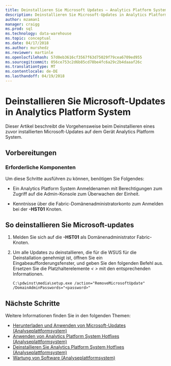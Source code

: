 ```yaml
---
title: Deinstallieren Sie Microsoft Updates – Analytics Platform System | Microsoft Docs"
description: Deinstallieren Sie Microsoft-Updates in Analytics Platform System (APS).
author: mzaman1
manager: craigg
ms.prod: sql
ms.technology: data-warehouse
ms.topic: conceptual
ms.date: 04/17/2018
ms.author: murshedz
ms.reviewer: martinle
ms.openlocfilehash: 57d0eb3616cf3567f63d75029f79cea6709ed955
ms.sourcegitcommit: 056ce753c2d6b85cd78be4fc6a29c2b4daaaf26c
ms.translationtype: MT
ms.contentlocale: de-DE
ms.lasthandoff: 04/19/2018
---
```

# <a name="uninstall-microsoft-updates-in-analytics-platform-system"></a>Deinstallieren Sie Microsoft-Updates in Analytics Platform System
Dieser Artikel beschreibt die Vorgehensweise beim Deinstallieren eines zuvor installierten Microsoft-Updates auf dem Gerät Analytics Platform System.  
  
## <a name="before-you-begin"></a>Vorbereitungen  
  
### <a name="prerequisites"></a>Erforderliche Komponenten  
Um diese Schritte ausführen zu können, benötigen Sie Folgendes:  
  
-   Ein Analytics Platform System Anmeldenamen mit Berechtigungen zum Zugriff auf die Admin-Konsole zum Überwachen der Einheit.  
  
-   Kenntnisse über die Fabric-Domänenadministratorkonto zum Anmelden bei der  *<Fabric Domain>***-HST01** Knoten.  
  
## <a name="HowToUninstallMSFT"></a>So deinstallieren Sie Microsoft-updates  
  
1.  Melden Sie sich auf die  *<Fabric Domain>***-HST01** als Domänenadministrator Fabric-Knoten.  
  
2.  Um alle Updates zu deinstallieren, die für die WSUS für die Deinstallation genehmigt ist, öffnen Sie ein Eingabeaufforderungsfenster, und geben Sie den folgenden Befehl aus. Ersetzen Sie die Platzhalterelemente *< >* mit den entsprechenden Informationen.  
  
    ```  
    C:\pdwinst\media\setup.exe /action="RemoveMicrosoftUpdate" /DomainAdminPasswords="<password>"  
    ```  
  
## <a name="next-steps"></a>Nächste Schritte
Weitere Informationen finden Sie in den folgenden Themen:
- [Herunterladen und Anwenden von Microsoft-Updates &#40;Analyseplattformsystem&#41;](download-and-apply-microsoft-updates.md) 
- [Anwenden von Analytics Platform System Hotfixes &#40;Analyseplattformsystem&#41;](apply-analytics-platform-system-hotfixes.md)  
- [Deinstallieren Sie Analytics Platform System Hotfixes &#40;Analyseplattformsystem&#41;](uninstall-analytics-platform-system-hotfixes.md)  
- [Wartung von Software &#40;Analyseplattformsystem&#41;](software-servicing.md)  
  

